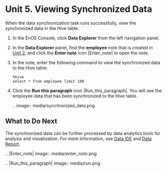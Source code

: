 # Unit 5. Viewing Synchronized Data

When the data synchronization task runs successfully, view the synchronized data in the Hive table.

1. In the EnOS Console, click **Data Explorer** from the left navigation panel.

2. In the **Data Explorer** panel, find the **employee** note that is created in [Unit 2](creating_hive_table), and click the **Enter note** icon |Enter_note| to open the note.

3. In the note, enter the following command to view the synchronized data to the Hive table:

   ```
   %hive
   select * from employee limit 100
   ```

4. Click the **Run this paragraph** icon |Run_this_paragraph|. You will see the employee data that has been synchronized to the Hive table.

   .. image:: media/synchronized_data.png

## What to Do Next

The synchronized data can be further processed by data analytics tools for analysis and visualization. For more information, see [Data IDE](/docs/offline-data/en/2.0.8/data_ide/index.html) and [Data Report](/docs/analysis-report/en/2.0.8/report_overview.html).

.. |Enter_note| image:: media/enter_note.png

.. |Run_this_paragraph| image:: media/run.png

<!--end-->
